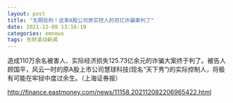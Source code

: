 ```yaml
---
layout: post
title: "无期徒刑！这家A股公司原实控人的百亿诈骗案判了"
date: 2021-12-08 13:16:19
categories: emnews
tags: 东财滚动新闻
---
```


造成110万余名被害人、实际经济损失125.73亿余元的诈骗大案终于判了。被告人顾国平，风云一时的原A股上市公司慧球科技(现名“天下秀”)的实际控制人，将极有可能在牢狱中度过余生。（上海证券报）

<http://finance.eastmoney.com/news/11158,202112082206965422.html>